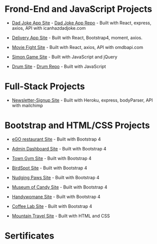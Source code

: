 # Frond-End and JavaScript Projects

- [Dad Joke App Site](https://mariyalcs.github.io/dad-joke/) - [Dad Joke App Repo](https://github.com/MariyaLcs/dad-joke) - Built with React, express, axios, API with icanhazdadjoke.com
- [Delivery App Site](https://mariyalcs.github.io/delivery/) - Built with React, Bootstrap4, moment, axios.
- [Movie Fight Site](https://mariyalcs.github.io/movie_battle/) - Built with React, axios, API with omdbapi.com

- [Simon Game Site](https://mariyalcs.github.io/Simon-Game/) - Built with JavaScript and jQuery
- [Drum Site](https://mariyalcs.github.io/drum/) - [Drum Repo](https://github.com/MariyaLcs/drum) - Built with JavaScript

# Full-Stack Projects

- [Newsletter-Signup Site](https://boiling-anchorage-40172.herokuapp.com/) - Built with Heroku, express, bodyParser, API with mailchimp

# Bootstrap and HTML/CSS Projects

- [eGO restaurant Site](https://mariyalcs.github.io/restaurant/) - Built with Bootstrap 4
- [Admin Dashboard Site](https://mariyalcs.github.io/admin-dashboard/) - Built with Bootstrap 4
- [Town Gym Site](https://mariyalcs.github.io/local_gym/) - Built with Bootstrap 4
- [BirdSpot Site](https://mariyalcs.github.io/BirdSpot/) - Built with Bootstrap 4
- [Nudging Paws Site](https://mariyalcs.github.io/nudging_paws/) - Built with Bootstrap 4
- [Museum of Candy Site](https://mariyalcs.github.io/museum_of_candy/) - Built with Bootstrap 4
- [Handywomane Site](https://mariyalcs.github.io/handywoman/) - Built with Bootstrap 4
- [Coffee Lab Site](https://mariyalcs.github.io/coffee-lab/) - Built with Bootstrap 4

- [Mountain Travel Site](https://mariyalcs.github.io/mountain_travel/) - Built with HTML and CSS

# Sertificates
